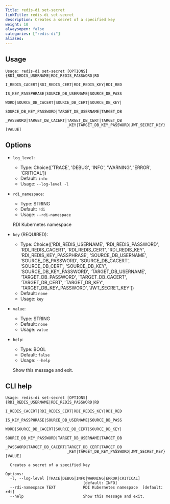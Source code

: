 ```yaml
---
Title: redis-di set-secret
linkTitle: redis-di set-secret
description: Creates a secret of a specified key
weight: 10
alwaysopen: false
categories: ["redis-di"]
aliases:
---
```


## Usage

```
Usage: redis-di set-secret [OPTIONS] {RDI_REDIS_USERNAME|RDI_REDIS_PASSWORD|RD
                           I_REDIS_CACERT|RDI_REDIS_CERT|RDI_REDIS_KEY|RDI_RED
                           IS_KEY_PASSPHRASE|SOURCE_DB_USERNAME|SOURCE_DB_PASS
                           WORD|SOURCE_DB_CACERT|SOURCE_DB_CERT|SOURCE_DB_KEY|
                           SOURCE_DB_KEY_PASSWORD|TARGET_DB_USERNAME|TARGET_DB
                           _PASSWORD|TARGET_DB_CACERT|TARGET_DB_CERT|TARGET_DB
                           _KEY|TARGET_DB_KEY_PASSWORD|JWT_SECRET_KEY} [VALUE]
```

## Options

- `log_level`:

  - Type: Choice(['TRACE', 'DEBUG', 'INFO', 'WARNING', 'ERROR', 'CRITICAL'])
  - Default: `info`
  - Usage: `--log-level
-l`

- `rdi_namespace`:

  - Type: STRING
  - Default: `rdi`
  - Usage: `--rdi-namespace`

  RDI Kubernetes namespace

- `key` (REQUIRED):

  - Type: Choice(['RDI_REDIS_USERNAME', 'RDI_REDIS_PASSWORD', 'RDI_REDIS_CACERT', 'RDI_REDIS_CERT', 'RDI_REDIS_KEY', 'RDI_REDIS_KEY_PASSPHRASE', 'SOURCE_DB_USERNAME', 'SOURCE_DB_PASSWORD', 'SOURCE_DB_CACERT', 'SOURCE_DB_CERT', 'SOURCE_DB_KEY', 'SOURCE_DB_KEY_PASSWORD', 'TARGET_DB_USERNAME', 'TARGET_DB_PASSWORD', 'TARGET_DB_CACERT', 'TARGET_DB_CERT', 'TARGET_DB_KEY', 'TARGET_DB_KEY_PASSWORD', 'JWT_SECRET_KEY'])
  - Default: `none`
  - Usage: `key`

- `value`:

  - Type: STRING
  - Default: `none`
  - Usage: `value`

- `help`:

  - Type: BOOL
  - Default: `false`
  - Usage: `--help`

  Show this message and exit.

## CLI help

```
Usage: redis-di set-secret [OPTIONS] {RDI_REDIS_USERNAME|RDI_REDIS_PASSWORD|RD
                           I_REDIS_CACERT|RDI_REDIS_CERT|RDI_REDIS_KEY|RDI_RED
                           IS_KEY_PASSPHRASE|SOURCE_DB_USERNAME|SOURCE_DB_PASS
                           WORD|SOURCE_DB_CACERT|SOURCE_DB_CERT|SOURCE_DB_KEY|
                           SOURCE_DB_KEY_PASSWORD|TARGET_DB_USERNAME|TARGET_DB
                           _PASSWORD|TARGET_DB_CACERT|TARGET_DB_CERT|TARGET_DB
                           _KEY|TARGET_DB_KEY_PASSWORD|JWT_SECRET_KEY} [VALUE]

  Creates a secret of a specified key

Options:
  -l, --log-level [TRACE|DEBUG|INFO|WARNING|ERROR|CRITICAL]
                                  [default: INFO]
  --rdi-namespace TEXT            RDI Kubernetes namespace  [default: rdi]
  --help                          Show this message and exit.
```
